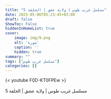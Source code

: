 ```yaml
---
title: "مسلسل غريب طوس | ولاية عشق | الحلقة 5"
date: 2025-05-06T05:23:45+03:00
draft: false
ShowToc: False
hiddenInHomeList: true
cover:
    image: img/9.png
    alt: 'صورة'
    caption: ''
    hidden: true
summary: ""
tags: ["مسلسل غريب طوس"]
categories: []
---
```


{< youtube F0D-KT0FPEw >}  
<br>
مسلسل غريب طوس | ولاية عشق | الحلقة 5
